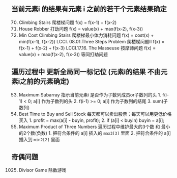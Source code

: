 ## 当前元素i 的结果有元素 i 之前的若干个元素结果确定
00070. Climbing Stairs          爬楼梯问题 f(x) = f(x-1) + f(x-2)
00198. House Robber             打劫问题   f(x) = value(x) + max(f(x-2), f(x-3))
00746. Min Cost Climbing Stairs 爬楼梯最小体力消耗问题 f(x) = cost(x) + min(f(x-1), f(x-2))
LCCI. 08.01.Three Steps Problem 爬楼梯问题II f(x) = f(x-1) + f(x-2) + f(x-3)
LCCI.17.16. The Masseuse        按摩师问题 f(x) = value(x) + max(f(x-2), f(x-3)) 等同打劫问题

## 遍历过程中 更新全局同一标记位 (元素i的结果 不由元素i之前的元素确定)
00053. Maximum Subarray   指示当前元素i 是否作为子数列成员or子数列的头
    1. f(i-1)  < 0;  a[i] 作为子数列的头
    2. f(i-1) >= 0;  a[i] 作为子数列的结尾
    3. sum(子数列)
00121. Best Time to Buy and Sell Stock 每天都可以卖出股票；每天可以用更低价格买入
    1. profit = max(a[i] - buyin, profit); 
    2. if (a[i] < buyin) buyin = a[i];
00628. Maximum Product of Three Numbers 遍历过程中维护最大的3个数 和 最小的2个数(负数)
    1. 把符合条件的 a[i] 插入的 `max3[3]` 里面
    2. 把符合条件的 a[i] 插入到 `min2[2]` 里面

## 奇偶问题
01025. Divisor Game            除数游戏